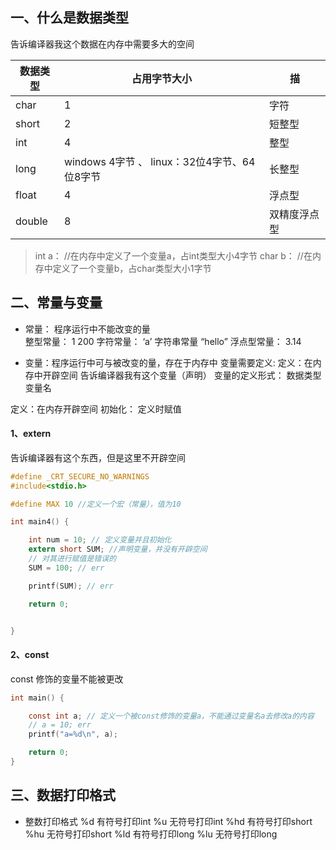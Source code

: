 ## 一、什么是数据类型

 告诉编译器我这个数据在内存中需要多大的空间

| 数据类型 | 占用字节大小                                  | 描           |
| -------- | --------------------------------------------- | ------------ |
| char     | 1                                             | 字符         |
| short    | 2                                             | 短整型       |
| int      | 4                                             | 整型         |
| long     | windows 4字节  、 linux：32位4字节、64位8字节 | 长整型       |
| float    | 4                                             | 浮点型       |
| double   | 8                                             | 双精度浮点型 |

>int   a：  //在内存中定义了一个变量a，占int类型大小4字节
>char  b：  //在内存中定义了一个变量b，占char类型大小1字节

## 二、常量与变量

- 常量： 程序运行中不能改变的量  
  整型常量：  1   200 
  字符常量：  ‘a’
  字符串常量   “hello”
  浮点型常量：   3.14

- 变量：程序运行中可与被改变的量，存在于内存中
  变量需要定义:
  定义：在内存中开辟空间  告诉编译器我有这个变量（声明）
  变量的定义形式：
  数据类型  变量名

定义：在内存开辟空间
初始化： 定义时赋值

#### 1、extern

 告诉编译器有这个东西，但是这里不开辟空间

```c
#define _CRT_SECURE_NO_WARNINGS
#include<stdio.h>

#define MAX 10 //定义一个宏（常量），值为10

int main4() {

	int num = 10; // 定义变量并且初始化
	extern short SUM; //声明变量，并没有开辟空间
	// 对其进行赋值是错误的
	SUM = 100; // err

	printf(SUM); // err

	return 0;


}
```

#### 2、const

const 修饰的变量不能被更改

```c
int main() {

	const int a; // 定义一个被const修饰的变量a，不能通过变量名a去修改a的内容
	// a = 10; err
	printf("a=%d\n", a);

	return 0;
}
```

## 三、数据打印格式

- 整数打印格式
  %d   有符号打印int
  %u   无符号打印int
  %hd   有符号打印short
  %hu   无符号打印short
  %ld    有符号打印long
  %lu   无符号打印long





